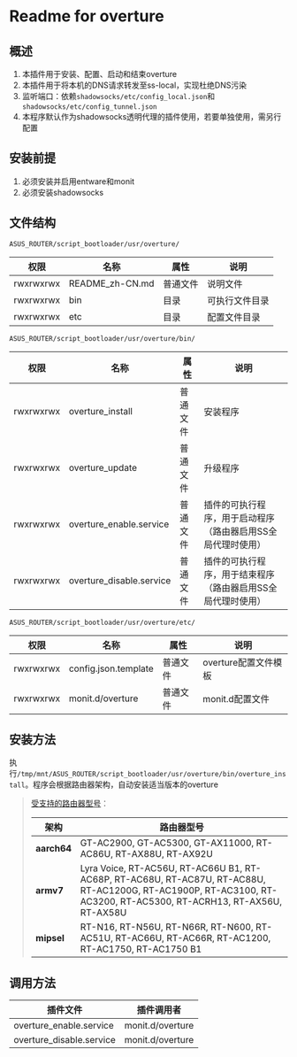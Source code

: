 # Readme for overture

## 概述

1. 本插件用于安装、配置、启动和结束overture
2. 本插件用于将本机的DNS请求转发至ss-local，实现杜绝DNS污染
3. 监听端口：依赖`shadowsocks/etc/config_local.json`和`shadowsocks/etc/config_tunnel.json`
4. 本程序默认作为shadowsocks透明代理的插件使用，若要单独使用，需另行配置

## 安装前提

1. 必须安装并启用entware和monit
2. 必须安装shadowsocks

## 文件结构

`ASUS_ROUTER/script_bootloader/usr/overture/`

| 权限      | 名称            | 属性     | 说明           |
| --------- | --------------- | -------- | -------------- |
| rwxrwxrwx | README_zh-CN.md | 普通文件 | 说明文件       |
| rwxrwxrwx | bin             | 目录     | 可执行文件目录 |
| rwxrwxrwx | etc             | 目录     | 配置文件目录   |

`ASUS_ROUTER/script_bootloader/usr/overture/bin/`

| 权限      | 名称                      | 属性     | 说明                                                         |
| --------- | ------------------------- | -------- | ------------------------------------------------------------ |
| rwxrwxrwx | overture_install          | 普通文件 | 安装程序                                                     |
| rwxrwxrwx | overture_update           | 普通文件 | 升级程序                                                     |
| rwxrwxrwx | overture_enable.service   | 普通文件 | 插件的可执行程序，用于启动程序（路由器启用SS全局代理时使用） |
| rwxrwxrwx | overture_disable.service  | 普通文件 | 插件的可执行程序，用于结束程序（路由器启用SS全局代理时使用） |

`ASUS_ROUTER/script_bootloader/usr/overture/etc/`

| 权限      | 名称                 | 属性     | 说明                 |
| --------- | -------------------- | -------- | -------------------- |
| rwxrwxrwx | config.json.template | 普通文件 | overture配置文件模板 |
| rwxrwxrwx | monit.d/overture     | 普通文件 | monit.d配置文件      |

## 安装方法

执行`/tmp/mnt/ASUS_ROUTER/script_bootloader/usr/overture/bin/overture_install`。程序会根据路由器架构，自动安装适当版本的overture

   > [受支持的路由器型号](https://github.com/Entware/Entware/wiki/Install-on-Asus-stock-firmware)：
   >
   > | 架构        | 路由器型号                                                                                                                                                        |
   > | ----------- | ----------------------------------------------------------------------------------------------------------------------------------------------------------------- |
   > | **aarch64** | GT-AC2900, GT-AC5300, GT-AX11000, RT-AC86U, RT-AX88U, RT-AX92U                                                                                                    |
   > | **armv7**   | Lyra Voice, RT-AC56U, RT-AC66U B1, RT-AC68P, RT-AC68U, RT-AC87U, RT-AC88U, RT-AC1200G, RT-AC1900P, RT-AC3100, RT-AC3200, RT-AC5300, RT-ACRH13, RT-AX56U, RT-AX58U |
   > | **mipsel**  | RT-N16, RT-N56U, RT-N66R, RT-N600, RT-AC51U, RT-AC66U, RT-AC66R, RT-AC1200, RT-AC1750, RT-AC1750 B1                                                               |

## 调用方法

| 插件文件                 | 插件调用者       |
| ------------------------ | ---------------- |
| overture_enable.service  | monit.d/overture |
| overture_disable.service | monit.d/overture |